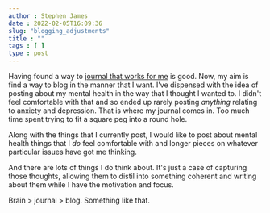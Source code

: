 ```yaml
---
author : Stephen James
date : 2022-02-05T16:09:36
slug: "blogging_adjustments" 
title : ""
tags : [ ]
type : post
---
```

Having found a way to [journal that works for me](https://strandlines.blog/2022/02/01/ideas_sandbox/) is good. Now, my aim is find a way to blog in the manner that I want. I've dispensed with the idea of posting about my mental health in the way that I thought I wanted to. I didn't feel comfortable with that and so ended up rarely posting *anything* relating to anxiety and depression. That is where my journal comes in. Too much time spent trying to fit a square peg into a round hole.

Along with the things that I currently post, I would like to post about mental health things that I *do* feel comfortable with and longer pieces on whatever particular issues have got me thinking. 

And there are lots of things I do think about. It's just a case of capturing those thoughts, allowing them to distil into something coherent and writing about them while I have the motivation and focus.

Brain > journal > blog. Something like that.


